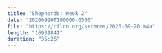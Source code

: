 ```yaml
---
title: "Shepherds: Week 2"
date: "20200920T100000-0500"
file: "https://cflcn.org/sermons/2020-09-20.m4a"
length: "16939841"
duration: "35:26"
---
```

